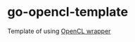 # go-opencl-template
Template of using [OpenCL wrapper](https://github.com/MasterOfBinary/go-opencl/)
